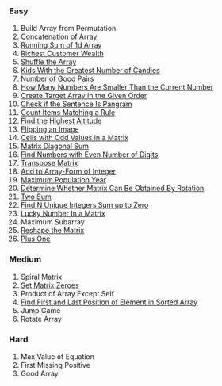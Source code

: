 ### Easy
1. Build Array from Permutation
2. [Concatenation of Array](../Leetcode/Leet1929.py)
3. [Running Sum of 1d Array](../Leetcode/Leet1480.py)
4. [Richest Customer Wealth](../Leetcode/Leet1672.py)
5. [Shuffle the Array](../Leetcode/Leet1470.py)
6. [Kids With the Greatest Number of Candies](../Leetcode/Leet1431.py)
7. [Number of Good Pairs](../Leetcode/Leet1512.py)
8. [How Many Numbers Are Smaller Than the Current Number](../Leetcode/Leet1365.py)
9. [Create Target Array in the Given Order](../Leetcode/Leet1389.py)
10. [Check if the Sentence Is Pangram](../Leetcode/Leet1832.py)
11. [Count Items Matching a Rule](../Leetcode/Leet1773.py)
12. [Find the Highest Altitude](../Leetcode/Leet1732.py)
13. [Flipping an Image](../Leetcode/Leet0832.py)
14. [Cells with Odd Values in a Matrix](../Leetcode/Leet1252.py)
15. [Matrix Diagonal Sum](../Leetcode/Leet1572.py)
16. [Find Numbers with Even Number of Digits](../Leetcode/Leet1295.py)
17. [Transpose Matrix](../Leetcode/Leet0867.py)
18. [Add to Array-Form of Integer](../Leetcode/Leet0989.py)
19. [Maximum Population Year](../Leetcode/Leet1854.py)
20. [Determine Whether Matrix Can Be Obtained By Rotation](../Leetcode/Leet1886.py)
21. [Two Sum](../Leetcode/Leet0001.py)
22. [Find N Unique Integers Sum up to Zero](../Leetcode/Leet1304.py)
23. [Lucky Number In a Matrix](../Leetcode/Leet1380.py)
24. Maximum Subarray
25. [Reshape the Matrix](../Leetcode/Leet0566.py)
26. [Plus One](../Leetcode/Leet0066.py)

### Medium
1. Spiral Matrix
2. [Set Matrix Zeroes](../Leetcode/Leet0073.py)
3. Product of Array Except Self
4. [Find First and Last Position of Element in Sorted Array](../Leetcode/Leet0034.py)
5. Jump Game
6. Rotate Array

### Hard
1. Max Value of Equation
2. First Missing Positive
3. Good Array